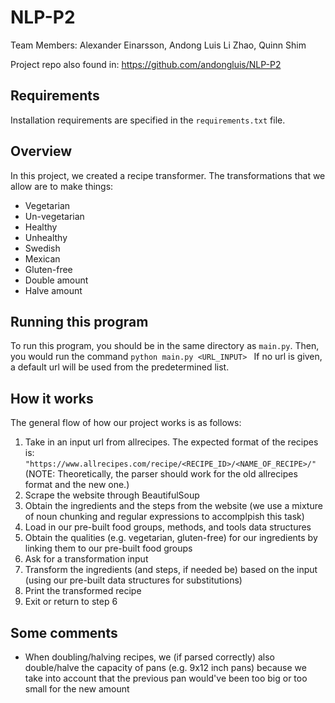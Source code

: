 # NLP-P2

Team Members: Alexander Einarsson, Andong Luis Li Zhao, Quinn Shim

Project repo also found in: https://github.com/andongluis/NLP-P2

## Requirements

Installation requirements are specified in the `requirements.txt` file.

## Overview

In this project, we created a recipe transformer. The transformations that we allow are to make things:
- Vegetarian
- Un-vegetarian
- Healthy
- Unhealthy
- Swedish
- Mexican
- Gluten-free
- Double amount
- Halve amount

## Running this program

To run this program, you should be in the same directory as `main.py`. Then, you would run the command
```python main.py <URL_INPUT> ```
If no url is given, a default url will be used from the predetermined list.

## How it works

The general flow of how our project works is as follows:

1. Take in an input url from allrecipes. The expected format of the recipes is:
`"https://www.allrecipes.com/recipe/<RECIPE_ID>/<NAME_OF_RECIPE>/"`
(NOTE: Theoretically, the parser should work for the old allrecipes format and the new one.)
2. Scrape the website through BeautifulSoup
3. Obtain the ingredients and the steps from the website (we use a mixture of noun chunking and regular expressions to accomplpish this task)
4. Load in our pre-built food groups, methods, and tools data structures
5. Obtain the qualities (e.g. vegetarian, gluten-free) for our ingredients by linking them to our pre-built food groups
6. Ask for a transformation input
7. Transform the ingredients (and steps, if needed be) based on the input (using our pre-built data structures for substitutions)
8. Print the transformed recipe
9. Exit or return to step 6


## Some comments

- When doubling/halving recipes, we (if parsed correctly) also double/halve the capacity of pans (e.g. 9x12 inch pans) because we take into account that the previous pan would've been too big or too small for the new amount